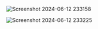 ![Screenshot 2024-06-12 233158](https://github.com/manjeetgautam/SunDown-Clone-Responsive/assets/89069404/bb18872b-fa74-4536-8e32-ad0a2b944949)

![Screenshot 2024-06-12 233225](https://github.com/manjeetgautam/SunDown-Clone-Responsive/assets/89069404/0a30c38d-5b6f-42b8-ac77-badd0ec665ed)
